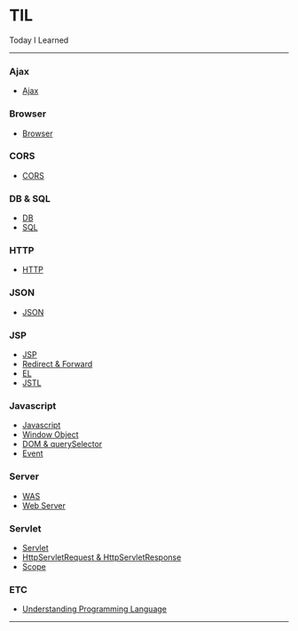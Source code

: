 TIL
===

Today I Learned

---

### Ajax<br>

-	[Ajax](https://github.com/xlffm3/TIL/blob/master/%5BAjax%5D/Ajax.md)

### Browser<br>

-	[Browser](https://github.com/xlffm3/TIL/blob/master/%5BBrowser%5D/Browser.md)

### CORS<br>

-	[CORS](https://github.com/xlffm3/TIL/blob/master/%5BCORS%5D/CORS.md)

### DB & SQL<br>

-	[DB](https://github.com/xlffm3/TIL/blob/master/%5BDB%26SQL%5D/DB.md)
-	[SQL](https://github.com/xlffm3/TIL/blob/master/%5BDB%26SQL%5D/SQL.md)

### HTTP<br>

-	[HTTP](https://github.com/xlffm3/TIL/blob/master/%5BHTTP%5D/HTTP.md)

### JSON<br>

-	[JSON](https://github.com/xlffm3/TIL/blob/master/%5BJSON%5D/JSON.md)

### JSP<br>

-	[JSP](https://github.com/xlffm3/TIL/blob/master/%5BJSP%5D/JSP.md)
-	[Redirect & Forward](https://github.com/xlffm3/TIL/blob/master/%5BJSP%5D/Redirect%26Forward.md)
-	[EL](https://github.com/xlffm3/TIL/blob/master/%5BJSP%5D/EL.md)
-	[JSTL](https://github.com/xlffm3/TIL/blob/master/%5BJSP%5D/JSTL.md)

### Javascript<br>

-	[Javascript](https://github.com/xlffm3/TIL/blob/master/%5BJavascript%5D/Javascript.md)
-	[Window Object](https://github.com/xlffm3/TIL/blob/master/%5BJavascript%5D/Window_Object.md)
-	[DOM & querySelector](https://github.com/xlffm3/TIL/blob/master/%5BJavascript%5D/DOM%26querySelector.md)
-	[Event](https://github.com/xlffm3/TIL/blob/master/%5BJavascript%5D/Event.md)

### Server<br>

-	[WAS](https://github.com/xlffm3/TIL/blob/master/%5BServer%5D/WAS.md)
-	[Web Server](https://github.com/xlffm3/TIL/blob/master/%5BServer%5D/Web_Server.md)

### Servlet<br>

-	[Servlet](https://github.com/xlffm3/TIL/blob/master/%5BServlet%5D/Servlet.md)
-	[HttpServletRequest & HttpServletResponse](https://github.com/xlffm3/TIL/blob/master/%5BServlet%5D/HttpServletRequest%26HttpServletResponse.md)
-	[Scope](https://github.com/xlffm3/TIL/blob/master/%5BServlet%5D/Scope.md)

### ETC<br>

-	[Understanding Programming Language](https://github.com/xlffm3/TIL/blob/master/%5BETC%5D/Understanding_Programming_Language.md)

---
